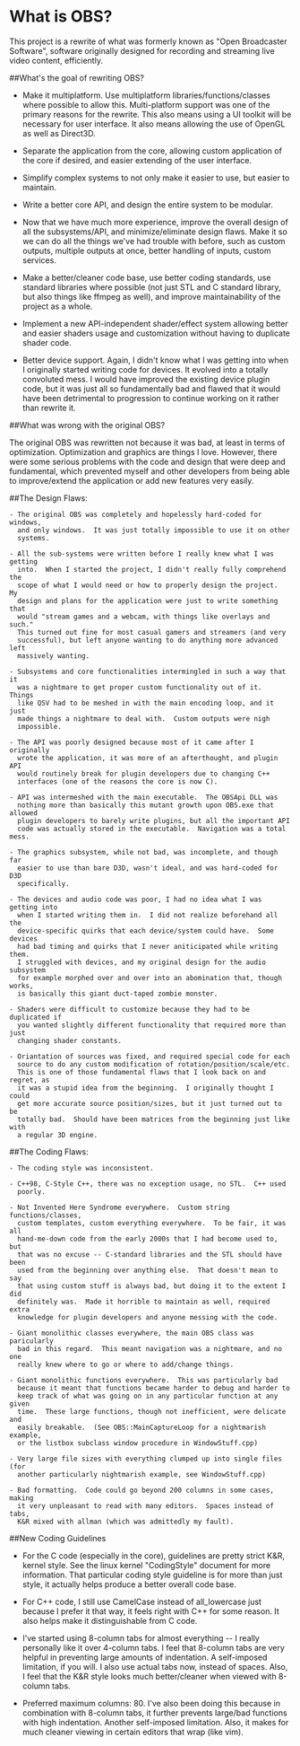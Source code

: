What is OBS?
============

  This project is a rewrite of what was formerly known as "Open Broadcaster
  Software", software originally designed for recording and streaming live
  video content, efficiently.


##What's the goal of rewriting OBS?

 - Make it multiplatform.  Use multiplatform libraries/functions/classes where
   possible to allow this.  Multi-platform support was one of the primary
   reasons for the rewrite.  This also means using a UI toolkit will be
   necessary for user interface.  It also means allowing the use of OpenGL as
   well as Direct3D.

 - Separate the application from the core, allowing custom application of
   the core if desired, and easier extending of the user interface.

 - Simplify complex systems to not only make it easier to use, but easier to
   maintain.

 - Write a better core API, and design the entire system to be modular.

 - Now that we have much more experience, improve the overall design of all
   the subsystems/API, and minimize/eliminate design flaws.  Make it so we can
   do all the things we've had trouble with before, such as custom outputs,
   multiple outputs at once, better handling of inputs, custom services.

 - Make a better/cleaner code base, use better coding standards, use standard
   libraries where possible (not just STL and C standard library, but also
   things like ffmpeg as well), and improve maintainability of the project as a
   whole.

 - Implement a new API-independent shader/effect system allowing better and
   easier shaders usage and customization without having to duplicate shader
   code.

 - Better device support.  Again, I didn't know what I was getting into when
   I originally started writing code for devices.  It evolved into a totally
   convoluted mess.  I would have improved the existing device plugin code, but
   it was just all so fundamentally bad and flawed that it would have been
   detrimental to progression to continue working on it rather than rewrite it.


##What was wrong with the original OBS?

  The original OBS was rewritten not because it was bad, at least in terms of
  optimization.  Optimization and graphics are things I love.  However, there
  were some serious problems with the code and design that were deep and
  fundamental, which prevented myself and other developers from being able to
  improve/extend the application or add new features very easily.

  ##The Design Flaws:

    - The original OBS was completely and hopelessly hard-coded for windows,
      and only windows.  It was just totally impossible to use it on other
      systems.

    - All the sub-systems were written before I really knew what I was getting
      into.  When I started the project, I didn't really fully comprehend the
      scope of what I would need or how to properly design the project.  My
      design and plans for the application were just to write something that
      would "stream games and a webcam, with things like overlays and such."
      This turned out fine for most casual gamers and streamers (and very
      successful), but left anyone wanting to do anything more advanced left
      massively wanting.

    - Subsystems and core functionalities intermingled in such a way that it
      was a nightmare to get proper custom functionality out of it.  Things
      like QSV had to be meshed in with the main encoding loop, and it just
      made things a nightmare to deal with.  Custom outputs were nigh
      impossible.

    - The API was poorly designed because most of it came after I originally
      wrote the application, it was more of an afterthought, and plugin API
      would routinely break for plugin developers due to changing C++
      interfaces (one of the reasons the core is now C).

    - API was intermeshed with the main executable.  The OBSApi DLL was
      nothing more than basically this mutant growth upon OBS.exe that allowed
      plugin developers to barely write plugins, but all the important API
      code was actually stored in the executable.  Navigation was a total mess.

    - The graphics subsystem, while not bad, was incomplete, and though far
      easier to use than bare D3D, wasn't ideal, and was hard-coded for D3D
      specifically.

    - The devices and audio code was poor, I had no idea what I was getting into
      when I started writing them in.  I did not realize beforehand all the
      device-specific quirks that each device/system could have.  Some devices
      had bad timing and quirks that I never aniticipated while writing them.
      I struggled with devices, and my original design for the audio subsystem
      for example morphed over and over into an abomination that, though works,
      is basically this giant duct-taped zombie monster.

    - Shaders were difficult to customize because they had to be duplicated if
      you wanted slightly different functionality that required more than just
      changing shader constants.

    - Oriantation of sources was fixed, and required special code for each
      source to do any custom modification of rotation/position/scale/etc.
      This is one of those fundamental flaws that I look back on and regret, as
      it was a stupid idea from the beginning.  I originally thought I could
      get more accurate source position/sizes, but it just turned out to be
      totally bad.  Should have been matrices from the beginning just like with
      a regular 3D engine.

  ##The Coding Flaws:

    - The coding style was inconsistent.

    - C++98, C-Style C++, there was no exception usage, no STL.  C++ used
      poorly.

    - Not Invented Here Syndrome everywhere.  Custom string functions/classes,
      custom templates, custom everything everywhere.  To be fair, it was all
      hand-me-down code from the early 2000s that I had become used to, but
      that was no excuse -- C-standard libraries and the STL should have been
      used from the beginning over anything else.  That doesn't mean to say
      that using custom stuff is always bad, but doing it to the extent I did
      definitely was.  Made it horrible to maintain as well, required extra
      knowledge for plugin developers and anyone messing with the code.

    - Giant monolithic classes everywhere, the main OBS class was paricularly
      bad in this regard.  This meant navigation was a nightmare, and no one
      really knew where to go or where to add/change things.

    - Giant monolithic functions everywhere.  This was particularly bad
      because it meant that functions became harder to debug and harder to
      keep track of what was going on in any particular function at any given
      time.  These large functions, though not inefficient, were delicate and
      easily breakable.  (See OBS::MainCaptureLoop for a nightmarish example,
      or the listbox subclass window procedure in WindowStuff.cpp)

    - Very large file sizes with everything clumped up into single files (for
      another particularly nightmarish example, see WindowStuff.cpp)

    - Bad formatting.  Code could go beyond 200 columns in some cases, making
      it very unpleasant to read with many editors.  Spaces instead of tabs,
      K&R mixed with allman (which was admittedly my fault).


##New Coding Guidelines

 - For the C code (especially in the core), guidelines are pretty strict K&R,
   kernel style.  See the linux kernel "CodingStyle" document for more
   information.  That particular coding style guideline is for more than just
   style, it actually helps produce a better overall code base.

 - For C++ code, I still use CamelCase instead of all_lowercase just because
   I prefer it that way, it feels right with C++ for some reason.  It also
   helps make it distinguishable from C code.

 - I've started using 8-column tabs for almost everything -- I really
   personally like it over 4-column tabs.  I feel that 8-column tabs are very
   helpful in preventing large amounts of indentation.  A self-imposed
   limitation, if you will.  I also use actual tabs now, instead of spaces.
   Also, I feel that the K&R style looks much better/cleaner when viewed with
   8-column tabs.

 - Preferred maximum columns: 80.  I've also been doing this because in
   combination with 8-column tabs, it further prevents large/bad functions
   with high indentation.  Another self-imposed limitation.  Also, it makes
   for much cleaner viewing in certain editors that wrap (like vim).